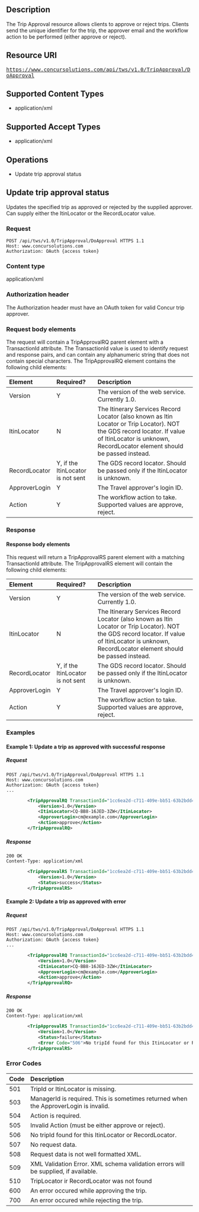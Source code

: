

## Description
The Trip Approval resource allows clients to approve or reject trips. Clients send the unique identifier for the trip, the approver email and the workflow action to be performed (either approve or reject).

## Resource URI
<samp>https://www.concursolutions.com/api/tws/v1.0/TripApproval/DoApproval</samp>

## Supported Content Types
* application/xml

## Supported Accept Types
* application/xml

## Operations
* Update trip approval status

## Update trip approval status

Updates the specified trip as approved or rejected by the supplied approver. Can supply either the ItinLocator or the RecordLocator value.

### Request
    POST /api/tws/v1.0/TripApproval/DoApproval HTTPS 1.1
    Host: www.concursolutions.com
    Authorization: OAuth {access token}

### Content type
application/xml

### Authorization header
The Authorization header must have an OAuth token for valid Concur trip approver.

### Request body elements
The request will contain a TripApprovalRQ parent element with a TransactionId attribute. The TransactionId value is used to identify request and response pairs, and can contain any alphanumeric string that does not contain special characters. The TripApprovalRQ element contains the following child elements:

| Element | Required? | Description |
|:---------|:--------------------------------|:-------------|
| Version |	Y |	The version of the web service. Currently 1.0. |
| ItinLocator |	N |	The Itinerary Services Record Locator (also known as Itin Locator or Trip Locator). NOT the GDS record locator. If value of ItinLocator is unknown, RecordLocator element should be passed instead. |
| RecordLocator |	Y, if the ItinLocator is not sent |	The GDS record locator. Should be passed only if the ItinLocator is unknown. |
| ApproverLogin |	Y |	The Travel approver's login ID. |
| Action |	Y	| The workflow action to take. Supported values are approve, reject. |

### Response

#### Response body elements
This request will return a TripApprovalRS parent element with a matching TransactionId attribute. The TripApprovalRS element will contain the following child elements:

|  Element |  Required? |  Description |
|:----------|:---------------------------------|:--------------|
|  Version |  Y |  The version of the web service. Currently 1.0. |
|  ItinLocator |  N |  The Itinerary Services Record Locator (also known as Itin Locator or Trip Locator). NOT the GDS record locator. If value of ItinLocator is unknown, RecordLocator element should be passed instead. |
|  RecordLocator |  Y, if the ItinLocator is not sent |  The GDS record locator. Should be passed only if the ItinLocator is unknown. |
|  ApproverLogin |  Y |  The Travel approver's login ID. |
|  Action |  Y |  The workflow action to take. Supported values are approve, reject. |

### Examples

#### Example 1: Update a trip as approved with successful response

##### Request
```
POST /api/tws/v1.0/TripApproval/DoApproval HTTPS 1.1
Host: www.concursolutions.com
Authorization: OAuth {access token}
...
```  
```XML
        <TripApprovalRQ TransactionId="1cc6ea2d-c711-409e-bb51-63b2bdd485fc">
            <Version>1.0</Version>
            <ItinLocator>CQ-BB8-16JED-3ZW</ItinLocator>
            <ApproverLogin>cm@example.com</ApproverLogin>
            <Action>approve</Action>
        </TripApprovalRQ>
```
##### Response
    200 OK
    Content-Type: application/xml
```XML
        <TripApprovalRS TransactionId="1cc6ea2d-c711-409e-bb51-63b2bdd485fc">
            <Version>1.0</Version>
            <Status>success</Status>
        </TripApprovalRS>
```
#### Example 2: Update a trip as approved with error

##### Request

```
POST /api/tws/v1.0/TripApproval/DoApproval HTTPS 1.1
Host: www.concursolutions.com
Authorization: OAuth {access token}
...
```
```XML
        <TripApprovalRQ TransactionId="1cc6ea2d-c711-409e-bb51-63b2bdd485fc">
            <Version>1.0</Version>
            <ItinLocator>CQ-BB8-16JED-3ZW</ItinLocator>
            <ApproverLogin>cm@example.com</ApproverLogin>
            <Action>approve</Action>
        </TripApprovalRQ>
```
##### Response
    200 OK
    Content-Type: application/xml
```XML
        <TripApprovalRS TransactionId="1cc6ea2d-c711-409e-bb51-63b2bdd485fc">
            <Version>1.0</Version>
            <Status>failure</Status>
            <Error Code="506">No tripId found for this ItinLocator or RecordLocator.</Error>
        </TripApprovalRS>
```


###  Error Codes

|  Code |  Description |
|:-------|:--------------|
|  501 |  TripId or ItinLocator is missing. |
|  503 |  ManagerId is required. This is sometimes returned when the ApproverLogin is invalid. |
|  504 |  Action is required. |
|  505 |  Invalid Action (must be either approve or reject). |
|  506 |  No tripId found for this ItinLocator or RecordLocator. |
|  507 |  No request data. |
|  508 |  Request data is not well formatted XML. |
|  509 |  XML Validation Error. XML schema validation errors will be supplied, if available. |
|  510 |  TripLocator ir RecordLocator was not found |
|  600 |  An error occured while approving the trip. |
|  700 |  An error occured while rejecting the trip. |



